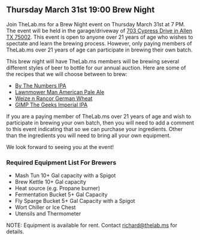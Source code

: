 Thursday March 31st 19:00 Brew Night
------------------------------------

Join TheLab.ms for a Brew Night event on Thursday March 31st at 7 PM.
The event will be held in the garage/driveway of [703 Cypress Drive in
Allen TX 75002](https://goo.gl/maps/l7MTr). This event is open to anyone
over 21 years of age who wishes to spectate and learn the brewing
process. However, only paying members of TheLab.ms over 21 years of age
can participate in brewing their own batch.

This brew night will have TheLab.ms members will be brewing several
different styles of beer to bottle for our annual auction. Here are some
of the recipes that we will choose between to brew:

-   [By The Numbers
    IPA](http://beersmithrecipes.com/viewrecipe/793567/by-the-numbers-ipa)
-   [Lawnmower Man American Pale
    Ale](http://beersmithrecipes.com/viewrecipe/462722/lawnmower-man-thelab-american-pale-ale)
-   [Weize n Rancor German
    Wheat](http://beersmithrecipes.com/viewrecipe/559275/weize-n-rancor)
-   [GIMP The Geeks Imperial
    IPA](http://beersmithrecipes.com/viewrecipe/426496/gimp-thelab-imperial-ipa)

If you are a paying member of TheLab.ms over 21 years of age and wish to
participate in brewing your own batch, then you will need to add a
comment to this event indicating that so we can purchase your
ingredients. Other than the ingredients you will need to bring all your
own equipment.

We look forward to seeing you at the event!

### Required Equipment List For Brewers

-   Mash Tun 10+ Gal capacity with a Spigot
-   Brew Kettle 10+ Gal capacity
-   Heat source (e.g. Propane burner)
-   Fermentation Bucket 5+ Gal Capacity
-   Fly Sparge Bucket 5+ Gal Capacity with a Spigot
-   Wort Chiller or Ice Chest
-   Utensils and Thermometer

NOTE: Equipment is available for rent. Contact
[richard@thelab.ms](mailto://richard@thelab.ms) for details.
